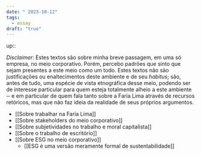 ```yaml
---
date: " 2023-10-12"
tags:
  - essay
draft: "true"
---
```

up:: 

*Disclaimer*: Estes textos são sobre minha breve passagem, em uma só empresa, no meio corporativo. Porém, percebo padrões que sinto que sejam presentes a este meio como um todo. Estes textos não são justificações ou enaltecimentos deste ambiente e de seu *habitus*; são, antes de tudo, uma espécie de vista etnográfica desse meio, podendo ser de interesse particular para quem esteja totalmente alheio a este ambiente ─ e em particular de quem fala tanto sobre a Faria Lima através de recursos retóricos, mas que não faz ideia da realidade de seus próprios argumentos.

- [[Sobre trabalhar na Faria Lima]]
- [[Sobre stakeholders do meio corporativo]]
- [[Sobre subjetividades no trabalho e moral capitalista]]
- [[Sobre o trabalho de escritório]]
- [[Sobre ESG no meio corporativo]]
	- [[ESG é uma versão meramente formal de sustentabilidade]]